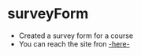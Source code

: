# surveyForm
* Created a survey form for a course
* You can reach the site fron [-here-](https://m-burak-yilmazer.github.io/surveyForm/)
